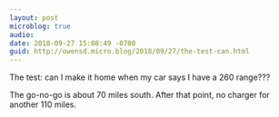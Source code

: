 ```yaml
---
layout: post
microblog: true
audio: 
date: 2018-09-27 15:08:49 -0700
guid: http://owensd.micro.blog/2018/09/27/the-test-can.html
---
```

The test: can I make it home when my car says I have a 260 range???

The go-no-go is about 70 miles south. After that point, no charger for another 110 miles.
